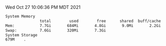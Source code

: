 Wed Oct 27 10:06:36 PM MDT 2021
```bash
System Memory
               total        used        free      shared  buff/cache   available
Mem:           7.7Gi       684Mi       4.8Gi       9.0Mi       2.2Gi       6.7Gi
Swap:          7.6Gi       320Mi       7.3Gi
System Storage
679M	.
```
```bash

